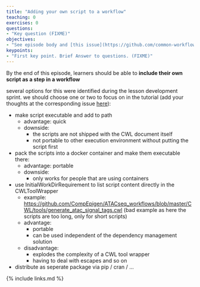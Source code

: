 ```yaml
---
title: "Adding your own script to a workflow"
teaching: 0
exercises: 0
questions:
- "Key question (FIXME)"
objectives:
- "See episode body and [this issue](https://github.com/common-workflow-lab/cwl-novice-tutorial/issues/8)"
keypoints:
- "First key point. Brief Answer to questions. (FIXME)"
---
```

By the end of this episode,
learners should be able to
__include their own script as a step in a workflow__

several options for this were identified during the lesson development sprint.
we should choose one or two to focus on in the tutorial
(add your thoughts at the corresponding issue [here](https://github.com/common-workflow-lab/cwl-novice-tutorial/issues/8)):
  - make script executable and add to path
      - advantage: quick
      - downside:
          - the scripts are not shipped with the CWL document itself
          - not portable to other execution environment without putting the script first
  - pack the scripts into a docker container and make them executable there:
      - advantage: portable
      - downside:
          - only works for people that are using containers
  - use InitialWorkDirRequirement to list script content directly in the CWLToolWrapper
      - example: https://github.com/CompEpigen/ATACseq_workflows/blob/master/CWL/tools/generate_atac_signal_tags.cwl (bad example as here the scripts are too long, only for short scripts)
      - advantage:
          - portable
          - can be used independent of the dependency management solution
      - disadvantage:
          - explodes the complexity of a CWL tool wrapper
          - having to deal with escapes and so on
  - distribute as seperate package via pip / cran / ...

{% include links.md %}

